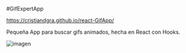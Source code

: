 #GifExpertApp

https://cristiandgra.github.io/react-GifApp/

Pequeña App para buscar gifs animados, hecha en React con Hooks.

![imagen](https://i.imgur.com/3G5R6as.png)
